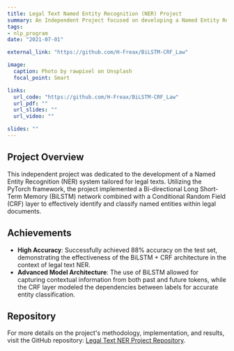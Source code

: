 ```yaml
---
title: Legal Text Named Entity Recognition (NER) Project
summary: An Independent Project focused on developing a Named Entity Recognition system for legal texts using PyTorch with a BiLSTM + CRF architecture.
tags:
- nlp_program
date: "2021-07-01"

external_link: "https://github.com/H-Freax/BiLSTM-CRF_Law"

image:
  caption: Photo by rawpixel on Unsplash
  focal_point: Smart

links:
  url_code: "https://github.com/H-Freax/BiLSTM-CRF_Law"
  url_pdf: ""
  url_slides: ""
  url_video: ""

slides: ""
---
```


## Project Overview

This independent project was dedicated to the development of a Named Entity Recognition (NER) system tailored for legal texts. Utilizing the PyTorch framework, the project implemented a Bi-directional Long Short-Term Memory (BiLSTM) network combined with a Conditional Random Field (CRF) layer to effectively identify and classify named entities within legal documents.

## Achievements

- **High Accuracy**: Successfully achieved 88% accuracy on the test set, demonstrating the effectiveness of the BiLSTM + CRF architecture in the context of legal text NER.
- **Advanced Model Architecture**: The use of BiLSTM allowed for capturing contextual information from both past and future tokens, while the CRF layer modeled the dependencies between labels for accurate entity classification.

## Repository

For more details on the project's methodology, implementation, and results, visit the GitHub repository: [Legal Text NER Project Repository](https://github.com/H-Freax/BiLSTM-CRF_Law).

